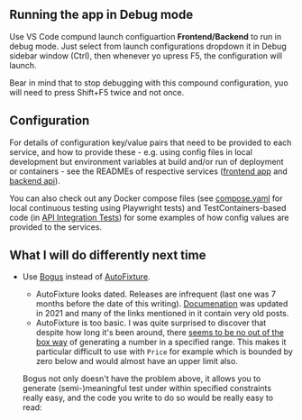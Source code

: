## Running the app in Debug mode

Use VS Code compund launch configuartion **Frontend/Backend** to run in debug mode. Just select from launch configurations dropdown it in Debug sidebar window (Ctrl), then whenever yo upress F5, the configuration will launch.

Bear in mind that to stop debugging with this compound configuration, yuo will need to press Shift+F5 twice and not once.

## Configuration

For details of configuration key/value pairs that need to be provided to each service, and how to provide these - e.g. using config files in local development but environment variables at build and/or run of deployment or containers - see the READMEs of respective services ([frontend app](./flowmazonfrontend/README.md) and [backend api](./flowmazonbackend/flowmazonapi/README.md)).

You can also check out any Docker compose files (see [compose.yaml](./compose.yaml) for local continuous testing using Playwright tests) and TestContainers-based code (in [API Integration Tests](./flowmazonbackend/flowmazonapi.IntegrationTests/)) for some examples of how config values are provided to the services.

## What I will do differently next time

- Use [Bogus](https://github.com/bchavez/Bogus) instead of [AutoFixture](https://github.com/AutoFixture/AutoFixture).

  - AutoFixture looks dated. Releases are infrequent (last one was 7 months before the date of this writing). [Documenation](https://github.com/AutoFixture/AutoFixture?tab=readme-ov-file#documentation) was updated in 2021 and many of the links mentioned in it contain very old posts.
  - AutoFixture is too basic. I was quite surprised to discover that despite how long it's been around, there [seems to be no out of the box way](https://autofixture.github.io/docs/quick-start/) of generating a number in a specified range. This makes it particular difficult to use with `Price` for example which is bounded by zero below and would almost have an upper limit also.

  Bogus not only doesn't have the problem above, it allows you to generate (semi-)meaningful test under within specified constraints really easy, and the code you write to do so would be really easy to read:
